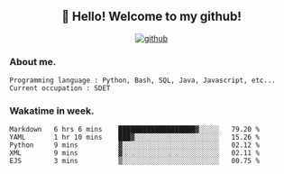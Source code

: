 <h2 align="center">👋 Hello! Welcome to my github! </h2>
<p align="center">
  <a href="https://github.com/usergwen"><img src="https://img.shields.io/badge/GitHub-24292e" alt="github"></a>
</p>

### About me.

```Plain Text
Programming language : Python, Bash, SQL, Java, Javascript, etc...
Current occupation : SDET
```
### Wakatime in week.

<!--START_SECTION:waka-->
```text
Markdown   6 hrs 6 mins    ███████████████████▓░░░░░   79.20 % 
YAML       1 hr 10 mins    ███▓░░░░░░░░░░░░░░░░░░░░░   15.26 % 
Python     9 mins          ▓░░░░░░░░░░░░░░░░░░░░░░░░   02.12 % 
XML        9 mins          ▓░░░░░░░░░░░░░░░░░░░░░░░░   02.11 % 
EJS        3 mins          ▒░░░░░░░░░░░░░░░░░░░░░░░░   00.75 % 
```
<!--END_SECTION:waka-->
